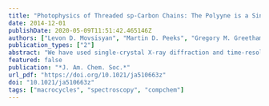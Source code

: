 ```yaml
---
title: "Photophysics of Threaded sp-Carbon Chains: The Polyyne is a Sink for Singlet and Triplet Excitation"
date: 2014-12-01
publishDate: 2020-05-09T11:51:42.465146Z
authors: ["Levon D. Movsisyan", "Martin D. Peeks", "Gregory M. Greetham", "Michael Towrie", "Amber L. Thompson", "Anthony W. Parker", "Harry L. Anderson"]
publication_types: ["2"]
abstract: "We have used single-crystal X-ray diffraction and time-resolved UV–NIR–IR absorption spectroscopy to gain insights into the structures and excited-state dynamics of a rotaxane consisting of a hexayne chain threaded through a phenanthroline macrocycle and a family of related compounds, including the rhenium(I) chlorocarbonyl complex of this rotaxane. The hexayne unit in the rhenium-rotaxane is severely nonlinear; it is bent into an arc with an angle of 155.6(1)° between the terminal C1 and C12 atoms and the centroid of the central C–C bond, with the most acute distortion at the point where the polyyne chain pushes against the Re(CO)3Cl unit. There are strong through-space excited-state interactions between the components of the rotaxanes. In the metal-free rotaxane, there is rapid singlet excitation energy transfer (EET) from the macrocycle to the hexayne (τ = 3.0 ps), whereas in the rhenium-rotaxane there is triplet EET, from the macrocycle complex 3MLCT state to the hexayne (τ = 1.5 ns). This study revealed detailed information on the short-lived higher excited state of the hexayne (lifetime ∼1 ps) and on structural reorganization and cooling of hot polyyne chains, following internal conversion (over ∼5 ps). Comparison of the observed IR bands of the excited states of the hexayne with results from time-dependent density functional calculations (TD DFT) shows that these excited states have high cumulenic character (low bond length alternation) around the central region of the chain. These findings shed light on the complex interactions between the components of this supramolecular rotaxane and are important for the development of materials for the emerging molecular and nanoscale electronics."
featured: false
publication: "*J. Am. Chem. Soc.*"
url_pdf: "https://doi.org/10.1021/ja510663z"
doi: "10.1021/ja510663z"
tags: ["macrocycles", "spectroscopy", "compchem"]
---
```


